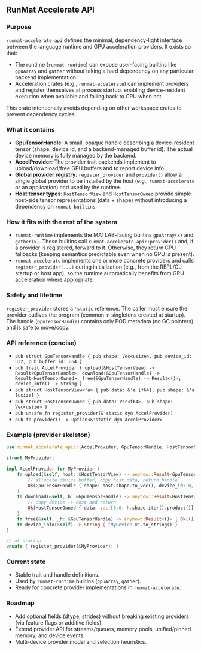 ## RunMat Accelerate API

### Purpose
`runmat-accelerate-api` defines the minimal, dependency-light interface between the language runtime and GPU acceleration providers. It exists so that:

- The runtime (`runmat-runtime`) can expose user-facing builtins like `gpuArray` and `gather` without taking a hard dependency on any particular backend implementation.
- Acceleration crates (e.g., `runmat-accelerate`) can implement providers and register themselves at process startup, enabling device-resident execution when available and falling back to CPU when not.

This crate intentionally avoids depending on other workspace crates to prevent dependency cycles.

### What it contains
- **GpuTensorHandle**: A small, opaque handle describing a device-resident tensor (shape, device id, and a backend-managed buffer id). The actual device memory is fully managed by the backend.
- **AccelProvider**: The provider trait backends implement to upload/download/free GPU buffers and to report device info.
- **Global provider registry**: `register_provider` and `provider()` allow a single global provider to be installed by the host (e.g., `runmat-accelerate` or an application) and used by the runtime.
- **Host tensor types**: `HostTensorView` and `HostTensorOwned` provide simple host-side tensor representations (data + shape) without introducing a dependency on `runmat-builtins`.

### How it fits with the rest of the system
- `runmat-runtime` implements the MATLAB-facing builtins `gpuArray(x)` and `gather(x)`. These builtins call `runmat-accelerate-api::provider()` and, if a provider is registered, forward to it. Otherwise, they return CPU fallbacks (keeping semantics predictable even when no GPU is present).
- `runmat-accelerate` implements one or more concrete providers and calls `register_provider(...)` during initialization (e.g., from the REPL/CLI startup or host app), so the runtime automatically benefits from GPU acceleration where appropriate.

### Safety and lifetime
`register_provider` stores a `'static` reference. The caller must ensure the provider outlives the program (common in singletons created at startup). The handle (`GpuTensorHandle`) contains only POD metadata (no GC pointers) and is safe to move/copy.

### API reference (concise)
- `pub struct GpuTensorHandle { pub shape: Vec<usize>, pub device_id: u32, pub buffer_id: u64 }`
- `pub trait AccelProvider { upload(&HostTensorView) -> Result<GpuTensorHandle>; download(&GpuTensorHandle) -> Result<HostTensorOwned>; free(&GpuTensorHandle) -> Result<()>; device_info() -> String }`
- `pub struct HostTensorView<'a> { pub data: &'a [f64], pub shape: &'a [usize] }`
- `pub struct HostTensorOwned { pub data: Vec<f64>, pub shape: Vec<usize> }`
- `pub unsafe fn register_provider(&'static dyn AccelProvider)`
- `pub fn provider() -> Option<&'static dyn AccelProvider>`

### Example (provider skeleton)
```rust
use runmat_accelerate_api::{AccelProvider, GpuTensorHandle, HostTensorOwned, HostTensorView, register_provider};

struct MyProvider;

impl AccelProvider for MyProvider {
    fn upload(&self, host: &HostTensorView) -> anyhow::Result<GpuTensorHandle> {
        // allocate device buffer, copy host.data, return handle
        Ok(GpuTensorHandle { shape: host.shape.to_vec(), device_id: 0, buffer_id: 1 })
    }
    fn download(&self, h: &GpuTensorHandle) -> anyhow::Result<HostTensorOwned> {
        // copy device -> host and return
        Ok(HostTensorOwned { data: vec![0.0; h.shape.iter().product()], shape: h.shape.clone() })
    }
    fn free(&self, _h: &GpuTensorHandle) -> anyhow::Result<()> { Ok(()) }
    fn device_info(&self) -> String { "MyDevice 0".to_string() }
}

// at startup
unsafe { register_provider(&MyProvider); }
```

### Current state
- Stable trait and handle definitions.
- Used by `runmat-runtime` builtins (`gpuArray`, `gather`).
- Ready for concrete provider implementations in `runmat-accelerate`.

### Roadmap
- Add optional fields (dtype, strides) without breaking existing providers (via feature flags or additive fields).
- Extend provider API for streams/queues, memory pools, unified/pinned memory, and device events.
- Multi-device provider model and selection heuristics.


